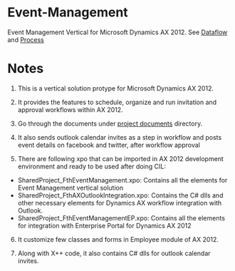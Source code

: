 # Event-Management
Event Management Vertical for Microsoft Dynamics AX 2012. See [Dataflow](Project%20documents/Data%20Flow%20Diagram.pdf) and [Process](Project%20documents/Event%20Process%20Diagram.pdf)

# Notes
1) This is a vertical solution protype for Microsoft Dynamics AX 2012.

2) It provides the features to schedule, organize and run invitation and approval workflows within AX 2012.

3) Go through the documents under [project documents](Project%20documents) directory.

4) It also sends outlook calendar invites as a step in workflow and posts event details on facebook and twitter, after workflow approval

5) There are following xpo that can be imported in AX 2012 development environment and ready to be used after doing CIL:
  - SharedProject_FthEventManagement.xpo: Contains all the elements for Event Management vertical solution
  - SharedProject_FthAXOutlookIntegration.xpo: Contains the C# dlls and other necessary elements for Dynamics AX workflow integration with Outlook.
  - SharedProject_FthEventManagementEP.xpo: Contains all the elements for integration with Enterprise Portal for Dynamics AX 2012

6) It customize few classes and forms in Employee module of AX 2012.

7) Along with X++ code, it also contains C# dlls for outlook calendar invites.

